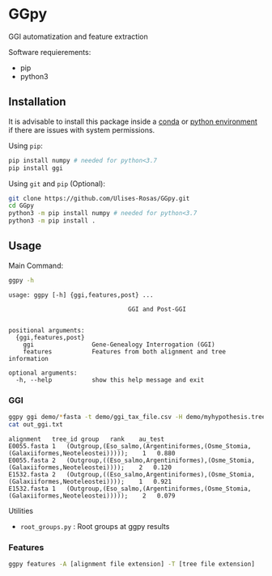 # GGpy

GGI automatization and feature extraction

Software requierements:

* pip
* python3


## Installation

It is advisable to install this package inside a [conda](https://docs.conda.io/projects/conda/en/latest/user-guide/tasks/manage-environments.html) or [python environment](https://docs.python.org/3/library/venv.html) if there are issues with system permissions.

Using `pip`:

```Bash
pip install numpy # needed for python<3.7
pip install ggi
```


Using `git` and `pip` (Optional):
```Bash
git clone https://github.com/Ulises-Rosas/GGpy.git
cd GGpy
python3 -m pip install numpy # needed for python<3.7
python3 -m pip install .
```

## Usage

Main Command:

```Bash
ggpy -h
```

```
usage: ggpy [-h] {ggi,features,post} ...

                                 GGI and Post-GGI
                                      

positional arguments:
  {ggi,features,post}
    ggi                Gene-Genealogy Interrogation (GGI)
    features           Features from both alignment and tree information

optional arguments:
  -h, --help           show this help message and exit
```
### GGI

```Bash
ggpy ggi demo/*fasta -t demo/ggi_tax_file.csv -H demo/myhypothesis.trees  
cat out_ggi.txt
```
```
alignment	tree_id	group	rank	au_test
E0055.fasta	1	(Outgroup,(Eso_salmo,(Argentiniformes,(Osme_Stomia,(Galaxiiformes,Neoteleostei)))));	1	0.880
E0055.fasta	2	(Outgroup,((Eso_salmo,Argentiniformes),(Osme_Stomia,(Galaxiiformes,Neoteleostei))));	2	0.120
E1532.fasta	2	(Outgroup,((Eso_salmo,Argentiniformes),(Osme_Stomia,(Galaxiiformes,Neoteleostei))));	1	0.921
E1532.fasta	1	(Outgroup,(Eso_salmo,(Argentiniformes,(Osme_Stomia,(Galaxiiformes,Neoteleostei)))));	2	0.079
```

Utilities

* `root_groups.py` : Root groups at ggpy results

### Features

```Bash
ggpy features -A [alignment file extension] -T [tree file extension]
```
